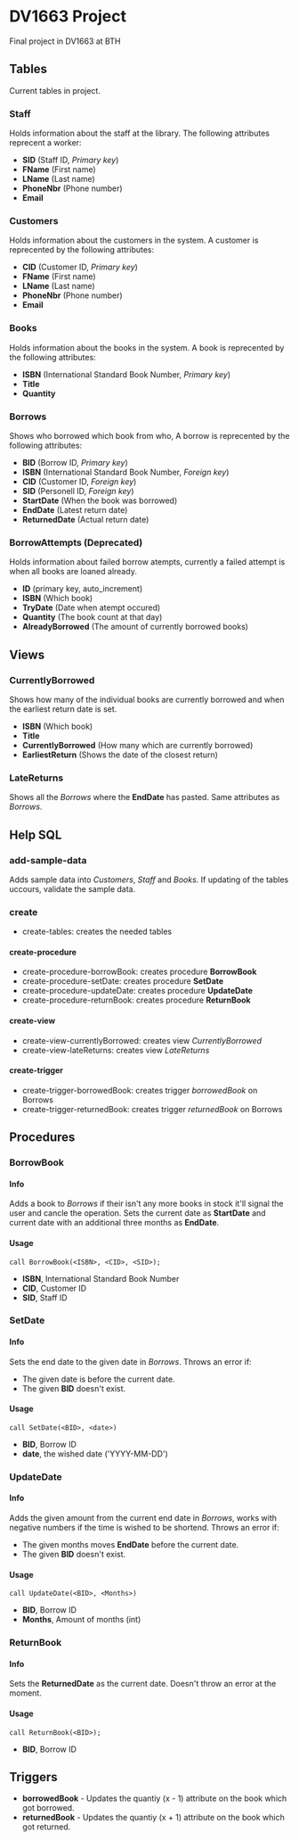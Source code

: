 # DV1663 Project
Final project in DV1663 at BTH

## Tables
Current tables in project.

### Staff
Holds information about the staff at the library. The following attributes reprecent a worker:
  - **SID** (Staff ID, *Primary key*)
  - **FName** (First name)
  - **LName** (Last name)
  - **PhoneNbr** (Phone number)
  - **Email**

### Customers
Holds information about the customers in the system. A customer is reprecented by the following attributes:
  - **CID** (Customer ID, *Primary key*)
  - **FName** (First name)
  - **LName** (Last name)
  - **PhoneNbr** (Phone number)
  - **Email**

### Books
Holds information about the books in the system. A book is reprecented by the following attributes:
  - **ISBN** (International Standard Book Number, *Primary key*)
  - **Title**
  - **Quantity**

### Borrows
Shows who borrowed which book from who, A borrow is reprecented by the following attributes:
  - **BID** (Borrow ID, *Primary key*)
  - **ISBN** (International Standard Book Number, *Foreign key*)
  - **CID** (Customer ID, *Foreign key*)
  - **SID** (Personell ID, *Foreign key*)
  - **StartDate** (When the book was borrowed)
  - **EndDate** (Latest return date)
  - **ReturnedDate** (Actual return date)

###  BorrowAttempts (Deprecated)
Holds information about failed borrow atempts, currently a failed attempt is when all books are loaned already.
  - **ID** (primary key, auto_increment)
  - **ISBN** (Which book)
  - **TryDate** (Date when atempt occured)
  - **Quantity** (The book count at that day)
  - **AlreadyBorrowed** (The amount of currently borrowed books)

## Views
### CurrentlyBorrowed
Shows how many of the individual books are currently borrowed and when the earliest return date is set.
  - **ISBN** (Which book)
  - **Title**
  - **CurrentlyBorrowed** (How many which are currently borrowed)
  - **EarliestReturn** (Shows the date of the closest return)

### LateReturns
Shows all the *Borrows* where the **EndDate** has pasted. Same attributes as *Borrows*.

## Help SQL
### add-sample-data
Adds sample data into *Customers*, *Staff* and *Books*. If updating of the tables uccours, validate the sample data.

### create
  - create-tables: creates the needed tables
#### create-procedure
  - create-procedure-borrowBook: creates procedure **BorrowBook**
  - create-procedure-setDate: creates procedure **SetDate**
  - create-procedure-updateDate: creates procedure **UpdateDate**
  - create-procedure-returnBook: creates procedure **ReturnBook**
#### create-view
  - create-view-currentlyBorrowed: creates view *CurrentlyBorrowed*
  - create-view-lateReturns: creates view *LateReturns*
#### create-trigger
  - create-trigger-borrowedBook: creates trigger *borrowedBook* on Borrows
  - create-trigger-returnedBook: creates trigger *returnedBook* on Borrows

## Procedures
### BorrowBook
#### Info
Adds a book to *Borrows* if their isn't any more books in stock it'll signal the user and cancle the operation. Sets the current date as **StartDate** and current date with an additional three months as **EndDate**.
#### Usage
```
call BorrowBook(<ISBN>, <CID>, <SID>);
```
  - **ISBN**, International Standard Book Number
  - **CID**, Customer ID
  - **SID**, Staff ID
### SetDate
#### Info
Sets the end date to the given date in *Borrows*.
Throws an error if:
  - The given date is before the current date.
  - The given **BID** doesn't exist.

#### Usage
```
call SetDate(<BID>, <date>)
```
  - **BID**, Borrow ID
  - **date**, the wished date ('YYYY-MM-DD')
### UpdateDate
#### Info
Adds the given amount from the current end date in *Borrows*, works with negative numbers if the time is wished to be shortend.
Throws an error if:
  - The given months moves **EndDate** before the current date.
  - The given **BID** doesn't exist.

#### Usage
```
call UpdateDate(<BID>, <Months>)
```
  - **BID**, Borrow ID
  - **Months**, Amount of months (int)

### ReturnBook
#### Info
Sets the **ReturnedDate** as the current date.
Doesn't throw an error at the moment.
#### Usage
```
call ReturnBook(<BID>);
```
  - **BID**, Borrow ID

## Triggers
  - **borrowedBook** - Updates the quantiy (x - 1) attribute on the book which got borrowed.
  - **returnedBook** - Updates the quantiy (x + 1) attribute on the book which got returned.


